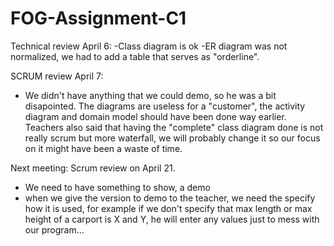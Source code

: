 # FOG-Assignment-C1

Technical review April 6:
  -Class diagram is ok
  -ER diagram was not normalized, we had to add a table that serves as "orderline".
  
 SCRUM review April 7:
  - We didn't have anything that we could demo, so he was a bit disapointed. The diagrams are useless for a "customer", the activity 
  diagram and domain model should have been done way earlier. Teachers also said that having the "complete" class diagram done is not 
  really scrum but more waterfall, we will probably change it so our focus on it might have been a waste of time.
  
 Next meeting: Scrum review on April 21.
  - We need to have something to show, a demo
  - when we give the version to demo to the teacher, we need the specify how it is used, for example if we don't specify that max length 
  or max height of a carport is X and Y, he will enter any values just to mess with our program...
